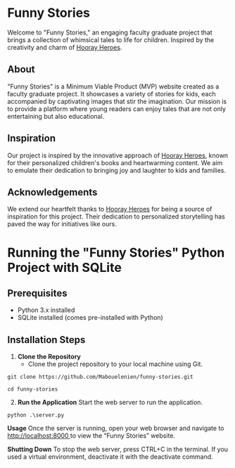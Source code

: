 # Funny Stories

Welcome to "Funny Stories," an engaging faculty graduate project that brings a collection of whimsical tales to life for children. Inspired by the creativity and charm of [Hooray Heroes](https://hoorayheroes.com/stories/).

## About

"Funny Stories" is a Minimum Viable Product (MVP) website created as a faculty graduate project. It showcases a variety of stories for kids, each accompanied by captivating images that stir the imagination. Our mission is to provide a platform where young readers can enjoy tales that are not only entertaining but also educational.

## Inspiration

Our project is inspired by the innovative approach of [Hooray Heroes](https://hoorayheroes.com/stories/), known for their personalized children's books and heartwarming content. We aim to emulate their dedication to bringing joy and laughter to kids and families.

## Acknowledgements

We extend our heartfelt thanks to [Hooray Heroes](https://hoorayheroes.com/stories/) for being a source of inspiration for this project. Their dedication to personalized storytelling has paved the way for initiatives like ours.

# Running the "Funny Stories" Python Project with SQLite

## Prerequisites
- Python 3.x installed
- SQLite installed (comes pre-installed with Python)

## Installation Steps

1. **Clone the Repository**
   - Clone the project repository to your local machine using Git.
```
git clone https://github.com/Mabouelenien/funny-stories.git

cd funny-stories
 ```

2. **Run the Application**
Start the web server to run the application.
 ```
python .\server.py
 ```
**Usage**
Once the server is running, open your web browser and navigate to [http://localhost:8000
](http://localhost:8000) to view the “Funny Stories” website.


**Shutting Down**
To stop the web server, press CTRL+C in the terminal.
If you used a virtual environment, deactivate it with the deactivate command.



